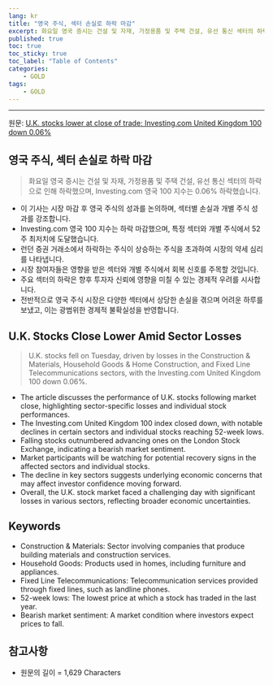```yaml
---
lang: kr
title: "영국 주식, 섹터 손실로 하락 마감"
excerpt: 화요일 영국 증시는 건설 및 자재, 가정용품 및 주택 건설, 유선 통신 섹터의 하락으로 인해 하락했으며, Investing.com 영국 100 지수는 0.06% 하락했습니다.
published: true
toc: true
toc_sticky: true
toc_label: "Table of Contents"
categories:
    - GOLD
tags:
    - GOLD
---
```


---

  원문: [U.K. stocks lower at close of trade; Investing.com United Kingdom 100 down 0.06%](https://www.investing.com/news/stock-market-news/uk-stocks-lower-at-close-of-trade-investingcom-united-kingdom-100-down-006-3801049)

## 영국 주식, 섹터 손실로 하락 마감

> 화요일 영국 증시는 건설 및 자재, 가정용품 및 주택 건설, 유선 통신 섹터의 하락으로 인해 하락했으며, Investing.com 영국 100 지수는 0.06% 하락했습니다.


- 이 기사는 시장 마감 후 영국 주식의 성과를 논의하며, 섹터별 손실과 개별 주식 성과를 강조합니다.
- Investing.com 영국 100 지수는 하락 마감했으며, 특정 섹터와 개별 주식에서 52주 최저치에 도달했습니다.
- 런던 증권 거래소에서 하락하는 주식이 상승하는 주식을 초과하여 시장의 약세 심리를 나타냅니다.
- 시장 참여자들은 영향을 받은 섹터와 개별 주식에서 회복 신호를 주목할 것입니다.
- 주요 섹터의 하락은 향후 투자자 신뢰에 영향을 미칠 수 있는 경제적 우려를 시사합니다.
- 전반적으로 영국 주식 시장은 다양한 섹터에서 상당한 손실을 겪으며 어려운 하루를 보냈고, 이는 광범위한 경제적 불확실성을 반영합니다.

## U.K. Stocks Close Lower Amid Sector Losses

> U.K. stocks fell on Tuesday, driven by losses in the Construction & Materials, Household Goods & Home Construction, and Fixed Line Telecommunications sectors, with the Investing.com United Kingdom 100 down 0.06%.


- The article discusses the performance of U.K. stocks following market close, highlighting sector-specific losses and individual stock performances.
- The Investing.com United Kingdom 100 index closed down, with notable declines in certain sectors and individual stocks reaching 52-week lows.
- Falling stocks outnumbered advancing ones on the London Stock Exchange, indicating a bearish market sentiment.
- Market participants will be watching for potential recovery signs in the affected sectors and individual stocks.
- The decline in key sectors suggests underlying economic concerns that may affect investor confidence moving forward.
- Overall, the U.K. stock market faced a challenging day with significant losses in various sectors, reflecting broader economic uncertainties.

## Keywords

- Construction & Materials: Sector involving companies that produce building materials and construction services.
- Household Goods: Products used in homes, including furniture and appliances.
- Fixed Line Telecommunications: Telecommunication services provided through fixed lines, such as landline phones.
- 52-week lows: The lowest price at which a stock has traded in the last year.
- Bearish market sentiment: A market condition where investors expect prices to fall.

## 참고사항

- 원문의 길이 = 1,629 Characters

